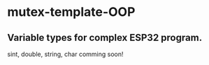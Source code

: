 # mutex-template-OOP
Variable types for complex ESP32 program. 
---------------------

sint, double, string, char comming soon!
